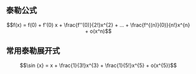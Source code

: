 ## 泰勒公式
$$f(x) = f(0) + f'(0) x + \frac{f''(0)}{2!}x^{2} + ... + \frac{f^{(n)}(0)}{n!}x^{n} + o(x^n)$$
## 常用泰勒展开式
$$\sin {x} = x + \frac{1}{3!}x^{3} + \frac{1}{5!}x^{5} + o(x^{5})$$
